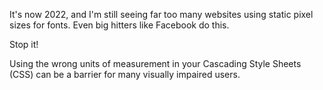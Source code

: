 It's now 2022, and I'm still seeing far too many websites using static pixel sizes for fonts. Even big hitters like Facebook do this.

Stop it!

Using the wrong units of measurement in your Cascading Style Sheets (CSS) can be a barrier for many visually impaired users.